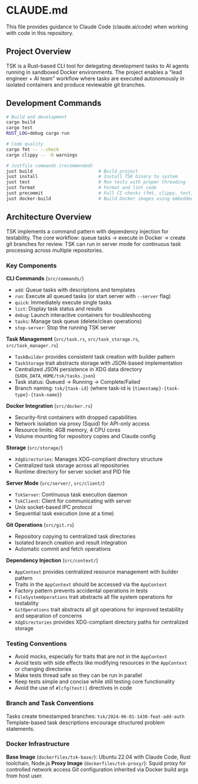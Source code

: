 # CLAUDE.md

This file provides guidance to Claude Code (claude.ai/code) when working with code in this repository.

## Project Overview

TSK is a Rust-based CLI tool for delegating development tasks to AI agents running in sandboxed Docker environments. The project enables a "lead engineer + AI team" workflow where tasks are executed autonomously in isolated containers and produce reviewable git branches.

## Development Commands

```bash
# Build and development
cargo build
cargo test
RUST_LOG=debug cargo run

# Code quality
cargo fmt -- --check
cargo clippy -- -D warnings

# Justfile commands (recommended)
just build                         # Build project
just install                       # Install TSK binary to system
just test                          # Run tests with proper threading
just format                        # Format and lint code
just precommit                     # Full CI checks (fmt, clippy, test, help)
just docker-build                  # Build Docker images using embedded assets
```

## Architecture Overview

TSK implements a command pattern with dependency injection for testability. The core workflow: queue tasks → execute in Docker → create git branches for review. TSK can run in server mode for continuous task processing across multiple repositories.

### Key Components

**CLI Commands** (`src/commands/`)
- `add`: Queue tasks with descriptions and templates
- `run`: Execute all queued tasks (or start server with `--server` flag)
- `quick`: Immediately execute single tasks
- `list`: Display task status and results
- `debug`: Launch interactive containers for troubleshooting
- `tasks`: Manage task queue (delete/clean operations)
- `stop-server`: Stop the running TSK server

**Task Management** (`src/task.rs`, `src/task_storage.rs`, `src/task_manager.rs`)
- `TaskBuilder` provides consistent task creation with builder pattern
- `TaskStorage` trait abstracts storage with JSON-based implementation
- Centralized JSON persistence in XDG data directory (`$XDG_DATA_HOME/tsk/tasks.json`)
- Task status: Queued → Running → Complete/Failed
- Branch naming: `tsk/{task-id}` (where task-id is `{timestamp}-{task-type}-{task-name}`)

**Docker Integration** (`src/docker.rs`)
- Security-first containers with dropped capabilities
- Network isolation via proxy (Squid) for API-only access
- Resource limits: 4GB memory, 4 CPU cores
- Volume mounting for repository copies and Claude config

**Storage** (`src/storage/`)
- `XdgDirectories`: Manages XDG-compliant directory structure
- Centralized task storage across all repositories
- Runtime directory for server socket and PID file

**Server Mode** (`src/server/`, `src/client/`)
- `TskServer`: Continuous task execution daemon
- `TskClient`: Client for communicating with server
- Unix socket-based IPC protocol
- Sequential task execution (one at a time)

**Git Operations** (`src/git.rs`)
- Repository copying to centralized task directories
- Isolated branch creation and result integration
- Automatic commit and fetch operations

**Dependency Injection** (`src/context/`)
- `AppContext` provides centralized resource management with builder pattern
- Traits in the `AppContext` should be accessed via the `AppContext`
- Factory pattern prevents accidental operations in tests
- `FileSystemOperations` trait abstracts all file system operations for testability
- `GitOperations` trait abstracts all git operations for improved testability and separation of concerns
- `XdgDirectories` provides XDG-compliant directory paths for centralized storage

### Testing Conventions

- Avoid mocks, especially for traits that are not in the `AppContext`
- Avoid tests with side effects like modifying resources in the `AppContext` or changing directories
- Make tests thread safe so they can be run in parallel
- Keep tests simple and concise while still testing core functionality
- Avoid the use of `#[cfg(test)]` directives in code

### Branch and Task Conventions

Tasks create timestamped branches: `tsk/2024-06-01-1430-feat-add-auth`
Template-based task descriptions encourage structured problem statements.

### Docker Infrastructure

**Base Image** (`dockerfiles/tsk-base/`): Ubuntu 22.04 with Claude Code, Rust toolchain, Node.js
**Proxy Image** (`dockerfiles/tsk-proxy/`): Squid proxy for controlled network access
Git configuration inherited via Docker build args from host user.
